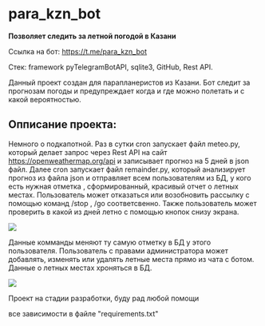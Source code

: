 # para_kzn_bot
<b>Позволяет следить за летной погодой в Казани</b>

Ссылка на бот: https://t.me/para_kzn_bot

Стек: framework pyTelegramBotAPI, sqlite3, GitHub, Rest
API.

Данный проект создан для парапланеристов из Казани.
Бот следит за прогнозам погоды и предупреждает когда и где
можно полетать и с какой вероятностью.

## Опписание проекта:

Немного о подкапотной. Раз в сутки cron запускает файл meteo.py,
который делает запрос через Rest API на сайт https://openweathermap.org/api
и записывает прогноз на 5 дней в json файл. Далее cron запускает
файл remainder.py, который анализирует прогноз из файла json и
отправляет всем пользователям из БД, у кого есть нужная отметка
, сформированный, красивый отчет о летных местах. Пользователь
может отказаться или возобновить рассылку с помощью команд /stop
, /go соответсвенно. Также пользователь может проверить в какой 
из дней летно с помощью кнопок снизу экрана.

![](./gif_readme/day_all.gif)

Данные комманды меняют ту самую отметку в БД
у этого пользователя. Пользователь с правами администратора может
добавлять, изменять или удалять летные места прямо из чата с ботом.
Данные о летных местах хроняться в БД.

![](./gif_readme/day.gif)

Проект на стадии разработки, буду рад любой помощи

все зависимости в файле "requirements.txt" 
